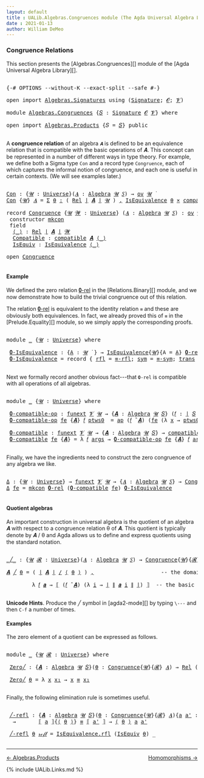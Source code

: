 ```yaml
---
layout: default
title : UALib.Algebras.Congruences module (The Agda Universal Algebra Library)
date : 2021-01-13
author: William DeMeo
---
```


### <a id="congruence-relations">Congruence Relations</a>

This section presents the [Algebras.Congruences][] module of the [Agda Universal Algebra Library][].

<pre class="Agda">

<a id="320" class="Symbol">{-#</a> <a id="324" class="Keyword">OPTIONS</a> <a id="332" class="Pragma">--without-K</a> <a id="344" class="Pragma">--exact-split</a> <a id="358" class="Pragma">--safe</a> <a id="365" class="Symbol">#-}</a>

<a id="370" class="Keyword">open</a> <a id="375" class="Keyword">import</a> <a id="382" href="Algebras.Signatures.html" class="Module">Algebras.Signatures</a> <a id="402" class="Keyword">using</a> <a id="408" class="Symbol">(</a><a id="409" href="Algebras.Signatures.html#1299" class="Function">Signature</a><a id="418" class="Symbol">;</a> <a id="420" href="Prelude.Preliminaries.html#5600" class="Generalizable">𝓞</a><a id="421" class="Symbol">;</a> <a id="423" href="Universes.html#262" class="Generalizable">𝓥</a><a id="424" class="Symbol">)</a>

<a id="427" class="Keyword">module</a> <a id="434" href="Algebras.Congruences.html" class="Module">Algebras.Congruences</a> <a id="455" class="Symbol">{</a><a id="456" href="Algebras.Congruences.html#456" class="Bound">𝑆</a> <a id="458" class="Symbol">:</a> <a id="460" href="Algebras.Signatures.html#1299" class="Function">Signature</a> <a id="470" href="Prelude.Preliminaries.html#5600" class="Generalizable">𝓞</a> <a id="472" href="Universes.html#262" class="Generalizable">𝓥</a><a id="473" class="Symbol">}</a> <a id="475" class="Keyword">where</a>

<a id="482" class="Keyword">open</a> <a id="487" class="Keyword">import</a> <a id="494" href="Algebras.Products.html" class="Module">Algebras.Products</a> <a id="512" class="Symbol">{</a><a id="513" class="Argument">𝑆</a> <a id="515" class="Symbol">=</a> <a id="517" href="Algebras.Congruences.html#456" class="Bound">𝑆</a><a id="518" class="Symbol">}</a> <a id="520" class="Keyword">public</a>

</pre>

A **congruence relation** of an algebra `𝑨` is defined to be an equivalence relation that is compatible with the basic operations of 𝑨.  This concept can be represented in a number of different ways in type theory.  For example, we define both a Sigma type `Con` and a record type `Congruence`, each of which captures the informal notion of congruence, and each one is useful in certain contexts. (We will see examples later.)

<pre class="Agda">

<a id="Con"></a><a id="982" href="Algebras.Congruences.html#982" class="Function">Con</a> <a id="986" class="Symbol">:</a> <a id="988" class="Symbol">{</a><a id="989" href="Algebras.Congruences.html#989" class="Bound">𝓤</a> <a id="991" class="Symbol">:</a> <a id="993" href="Universes.html#205" class="Function">Universe</a><a id="1001" class="Symbol">}(</a><a id="1003" href="Algebras.Congruences.html#1003" class="Bound">𝑨</a> <a id="1005" class="Symbol">:</a> <a id="1007" href="Algebras.Algebras.html#694" class="Function">Algebra</a> <a id="1015" href="Algebras.Congruences.html#989" class="Bound">𝓤</a> <a id="1017" href="Algebras.Congruences.html#456" class="Bound">𝑆</a><a id="1018" class="Symbol">)</a> <a id="1020" class="Symbol">→</a> <a id="1022" href="Algebras.Products.html#1918" class="Function">ov</a> <a id="1025" href="Algebras.Congruences.html#989" class="Bound">𝓤</a> <a id="1027" href="Universes.html#403" class="Function Operator">̇</a>
<a id="1029" href="Algebras.Congruences.html#982" class="Function">Con</a> <a id="1033" class="Symbol">{</a><a id="1034" href="Algebras.Congruences.html#1034" class="Bound">𝓤</a><a id="1035" class="Symbol">}</a> <a id="1037" href="Algebras.Congruences.html#1037" class="Bound">𝑨</a> <a id="1039" class="Symbol">=</a> <a id="1041" href="MGS-MLTT.html#3074" class="Function">Σ</a> <a id="1043" href="Algebras.Congruences.html#1043" class="Bound">θ</a> <a id="1045" href="MGS-MLTT.html#3074" class="Function">꞉</a> <a id="1047" class="Symbol">(</a> <a id="1049" href="Relations.Discrete.html#7033" class="Function">Rel</a> <a id="1053" href="Prelude.Preliminaries.html#13569" class="Function Operator">∣</a> <a id="1055" href="Algebras.Congruences.html#1037" class="Bound">𝑨</a> <a id="1057" href="Prelude.Preliminaries.html#13569" class="Function Operator">∣</a> <a id="1059" href="Algebras.Congruences.html#1034" class="Bound">𝓤</a> <a id="1061" class="Symbol">)</a> <a id="1063" href="MGS-MLTT.html#3074" class="Function">,</a> <a id="1065" href="Relations.Quotients.html#1853" class="Record">IsEquivalence</a> <a id="1079" href="Algebras.Congruences.html#1043" class="Bound">θ</a> <a id="1081" href="MGS-MLTT.html#3515" class="Function Operator">×</a> <a id="1083" href="Algebras.Algebras.html#5907" class="Function">compatible</a> <a id="1094" href="Algebras.Congruences.html#1037" class="Bound">𝑨</a> <a id="1096" href="Algebras.Congruences.html#1043" class="Bound">θ</a>

<a id="1099" class="Keyword">record</a> <a id="Congruence"></a><a id="1106" href="Algebras.Congruences.html#1106" class="Record">Congruence</a> <a id="1117" class="Symbol">{</a><a id="1118" href="Algebras.Congruences.html#1118" class="Bound">𝓤</a> <a id="1120" href="Algebras.Congruences.html#1120" class="Bound">𝓦</a> <a id="1122" class="Symbol">:</a> <a id="1124" href="Universes.html#205" class="Function">Universe</a><a id="1132" class="Symbol">}</a> <a id="1134" class="Symbol">(</a><a id="1135" href="Algebras.Congruences.html#1135" class="Bound">𝑨</a> <a id="1137" class="Symbol">:</a> <a id="1139" href="Algebras.Algebras.html#694" class="Function">Algebra</a> <a id="1147" href="Algebras.Congruences.html#1118" class="Bound">𝓤</a> <a id="1149" href="Algebras.Congruences.html#456" class="Bound">𝑆</a><a id="1150" class="Symbol">)</a> <a id="1152" class="Symbol">:</a> <a id="1154" href="Algebras.Products.html#1918" class="Function">ov</a> <a id="1157" href="Algebras.Congruences.html#1120" class="Bound">𝓦</a> <a id="1159" href="Agda.Primitive.html#636" class="Function Operator">⊔</a> <a id="1161" href="Algebras.Congruences.html#1118" class="Bound">𝓤</a> <a id="1163" href="Universes.html#403" class="Function Operator">̇</a>  <a id="1166" class="Keyword">where</a>
 <a id="1173" class="Keyword">constructor</a> <a id="mkcon"></a><a id="1185" href="Algebras.Congruences.html#1185" class="InductiveConstructor">mkcon</a>
 <a id="1192" class="Keyword">field</a>
  <a id="Congruence.⟨_⟩"></a><a id="1200" href="Algebras.Congruences.html#1200" class="Field Operator">⟨_⟩</a> <a id="1204" class="Symbol">:</a> <a id="1206" href="Relations.Discrete.html#7033" class="Function">Rel</a> <a id="1210" href="Prelude.Preliminaries.html#13569" class="Function Operator">∣</a> <a id="1212" href="Algebras.Congruences.html#1135" class="Bound">𝑨</a> <a id="1214" href="Prelude.Preliminaries.html#13569" class="Function Operator">∣</a> <a id="1216" href="Algebras.Congruences.html#1120" class="Bound">𝓦</a>
  <a id="Congruence.Compatible"></a><a id="1220" href="Algebras.Congruences.html#1220" class="Field">Compatible</a> <a id="1231" class="Symbol">:</a> <a id="1233" href="Algebras.Algebras.html#5907" class="Function">compatible</a> <a id="1244" href="Algebras.Congruences.html#1135" class="Bound">𝑨</a> <a id="1246" href="Algebras.Congruences.html#1200" class="Field Operator">⟨_⟩</a>
  <a id="Congruence.IsEquiv"></a><a id="1252" href="Algebras.Congruences.html#1252" class="Field">IsEquiv</a> <a id="1260" class="Symbol">:</a> <a id="1262" href="Relations.Quotients.html#1853" class="Record">IsEquivalence</a> <a id="1276" href="Algebras.Congruences.html#1200" class="Field Operator">⟨_⟩</a>

<a id="1281" class="Keyword">open</a> <a id="1286" href="Algebras.Congruences.html#1106" class="Module">Congruence</a>

</pre>



#### <a id="example">Example</a>

We defined the zero relation <a href="https://ualib.gitlab.io/Relations.Binary.html#1993">𝟎-rel</a> in the [Relations.Binary][] module, and we now demonstrate how to build the trivial congruence out of this relation.

The relation <a href="https://ualib.gitlab.io/Relations.Binary.html#1993">𝟎-rel</a> is equivalent to the identity relation `≡` and these are obviously both equivalences. In fact, we already proved this of `≡` in the [Prelude.Equality][] module, so we simply apply the corresponding proofs.

<pre class="Agda">

<a id="1869" class="Keyword">module</a> <a id="1876" href="Algebras.Congruences.html#1876" class="Module">_</a> <a id="1878" class="Symbol">{</a><a id="1879" href="Algebras.Congruences.html#1879" class="Bound">𝓤</a> <a id="1881" class="Symbol">:</a> <a id="1883" href="Universes.html#205" class="Function">Universe</a><a id="1891" class="Symbol">}</a> <a id="1893" class="Keyword">where</a>

 <a id="1901" href="Algebras.Congruences.html#1901" class="Function">𝟎-IsEquivalence</a> <a id="1917" class="Symbol">:</a> <a id="1919" class="Symbol">{</a><a id="1920" href="Algebras.Congruences.html#1920" class="Bound">A</a> <a id="1922" class="Symbol">:</a> <a id="1924" href="Algebras.Congruences.html#1879" class="Bound">𝓤</a> <a id="1926" href="Universes.html#403" class="Function Operator">̇</a> <a id="1928" class="Symbol">}</a> <a id="1930" class="Symbol">→</a> <a id="1932" href="Relations.Quotients.html#1853" class="Record">IsEquivalence</a><a id="1945" class="Symbol">{</a><a id="1946" href="Algebras.Congruences.html#1879" class="Bound">𝓤</a><a id="1947" class="Symbol">}{</a><a id="1949" class="Argument">A</a> <a id="1951" class="Symbol">=</a> <a id="1953" href="Algebras.Congruences.html#1920" class="Bound">A</a><a id="1954" class="Symbol">}</a> <a id="1956" href="Relations.Discrete.html#7562" class="Function">𝟎-rel</a>
 <a id="1963" href="Algebras.Congruences.html#1901" class="Function">𝟎-IsEquivalence</a> <a id="1979" class="Symbol">=</a> <a id="1981" class="Keyword">record</a> <a id="1988" class="Symbol">{</a> <a id="1990" href="Relations.Quotients.html#1921" class="Field">rfl</a> <a id="1994" class="Symbol">=</a> <a id="1996" href="Prelude.Equality.html#1711" class="Function">≡-rfl</a><a id="2001" class="Symbol">;</a> <a id="2003" href="Relations.Quotients.html#1946" class="Field">sym</a> <a id="2007" class="Symbol">=</a> <a id="2009" href="Prelude.Equality.html#1753" class="Function">≡-sym</a><a id="2014" class="Symbol">;</a> <a id="2016" href="Relations.Quotients.html#1971" class="Field">trans</a> <a id="2022" class="Symbol">=</a> <a id="2024" href="Prelude.Equality.html#1812" class="Function">≡-trans</a> <a id="2032" class="Symbol">}</a>

</pre>

Next we formally record another obvious fact---that `𝟎-rel` is compatible with all operations of all algebras.

<pre class="Agda">

<a id="2173" class="Keyword">module</a> <a id="2180" href="Algebras.Congruences.html#2180" class="Module">_</a> <a id="2182" class="Symbol">{</a><a id="2183" href="Algebras.Congruences.html#2183" class="Bound">𝓤</a> <a id="2185" class="Symbol">:</a> <a id="2187" href="Universes.html#205" class="Function">Universe</a><a id="2195" class="Symbol">}</a> <a id="2197" class="Keyword">where</a>

 <a id="2205" href="Algebras.Congruences.html#2205" class="Function">𝟎-compatible-op</a> <a id="2221" class="Symbol">:</a> <a id="2223" href="MGS-FunExt-from-Univalence.html#393" class="Function">funext</a> <a id="2230" href="Algebras.Congruences.html#472" class="Bound">𝓥</a> <a id="2232" href="Algebras.Congruences.html#2183" class="Bound">𝓤</a> <a id="2234" class="Symbol">→</a> <a id="2236" class="Symbol">{</a><a id="2237" href="Algebras.Congruences.html#2237" class="Bound">𝑨</a> <a id="2239" class="Symbol">:</a> <a id="2241" href="Algebras.Algebras.html#694" class="Function">Algebra</a> <a id="2249" href="Algebras.Congruences.html#2183" class="Bound">𝓤</a> <a id="2251" href="Algebras.Congruences.html#456" class="Bound">𝑆</a><a id="2252" class="Symbol">}</a> <a id="2254" class="Symbol">(</a><a id="2255" href="Algebras.Congruences.html#2255" class="Bound">𝑓</a> <a id="2257" class="Symbol">:</a> <a id="2259" href="Prelude.Preliminaries.html#13569" class="Function Operator">∣</a> <a id="2261" href="Algebras.Congruences.html#456" class="Bound">𝑆</a> <a id="2263" href="Prelude.Preliminaries.html#13569" class="Function Operator">∣</a><a id="2264" class="Symbol">)</a> <a id="2266" class="Symbol">→</a> <a id="2268" href="Relations.Discrete.html#9374" class="Function">compatible-fun</a> <a id="2283" class="Symbol">(</a><a id="2284" href="Algebras.Congruences.html#2255" class="Bound">𝑓</a> <a id="2286" href="Algebras.Algebras.html#2997" class="Function Operator">̂</a> <a id="2288" href="Algebras.Congruences.html#2237" class="Bound">𝑨</a><a id="2289" class="Symbol">)</a> <a id="2291" href="Relations.Discrete.html#7562" class="Function">𝟎-rel</a>
 <a id="2298" href="Algebras.Congruences.html#2205" class="Function">𝟎-compatible-op</a> <a id="2314" href="Algebras.Congruences.html#2314" class="Bound">fe</a> <a id="2317" class="Symbol">{</a><a id="2318" href="Algebras.Congruences.html#2318" class="Bound">𝑨</a><a id="2319" class="Symbol">}</a> <a id="2321" href="Algebras.Congruences.html#2321" class="Bound">𝑓</a> <a id="2323" href="Algebras.Congruences.html#2323" class="Bound">ptws0</a>  <a id="2330" class="Symbol">=</a> <a id="2332" href="MGS-MLTT.html#6613" class="Function">ap</a> <a id="2335" class="Symbol">(</a><a id="2336" href="Algebras.Congruences.html#2321" class="Bound">𝑓</a> <a id="2338" href="Algebras.Algebras.html#2997" class="Function Operator">̂</a> <a id="2340" href="Algebras.Congruences.html#2318" class="Bound">𝑨</a><a id="2341" class="Symbol">)</a> <a id="2343" class="Symbol">(</a><a id="2344" href="Algebras.Congruences.html#2314" class="Bound">fe</a> <a id="2347" class="Symbol">(λ</a> <a id="2350" href="Algebras.Congruences.html#2350" class="Bound">x</a> <a id="2352" class="Symbol">→</a> <a id="2354" href="Algebras.Congruences.html#2323" class="Bound">ptws0</a> <a id="2360" href="Algebras.Congruences.html#2350" class="Bound">x</a><a id="2361" class="Symbol">))</a>

 <a id="2366" href="Algebras.Congruences.html#2366" class="Function">𝟎-compatible</a> <a id="2379" class="Symbol">:</a> <a id="2381" href="MGS-FunExt-from-Univalence.html#393" class="Function">funext</a> <a id="2388" href="Algebras.Congruences.html#472" class="Bound">𝓥</a> <a id="2390" href="Algebras.Congruences.html#2183" class="Bound">𝓤</a> <a id="2392" class="Symbol">→</a> <a id="2394" class="Symbol">{</a><a id="2395" href="Algebras.Congruences.html#2395" class="Bound">𝑨</a> <a id="2397" class="Symbol">:</a> <a id="2399" href="Algebras.Algebras.html#694" class="Function">Algebra</a> <a id="2407" href="Algebras.Congruences.html#2183" class="Bound">𝓤</a> <a id="2409" href="Algebras.Congruences.html#456" class="Bound">𝑆</a><a id="2410" class="Symbol">}</a> <a id="2412" class="Symbol">→</a> <a id="2414" href="Algebras.Algebras.html#5907" class="Function">compatible</a> <a id="2425" href="Algebras.Congruences.html#2395" class="Bound">𝑨</a> <a id="2427" href="Relations.Discrete.html#7562" class="Function">𝟎-rel</a>
 <a id="2434" href="Algebras.Congruences.html#2366" class="Function">𝟎-compatible</a> <a id="2447" href="Algebras.Congruences.html#2447" class="Bound">fe</a> <a id="2450" class="Symbol">{</a><a id="2451" href="Algebras.Congruences.html#2451" class="Bound">𝑨</a><a id="2452" class="Symbol">}</a> <a id="2454" class="Symbol">=</a> <a id="2456" class="Symbol">λ</a> <a id="2458" href="Algebras.Congruences.html#2458" class="Bound">𝑓</a> <a id="2460" href="Algebras.Congruences.html#2460" class="Bound">args</a> <a id="2465" class="Symbol">→</a> <a id="2467" href="Algebras.Congruences.html#2205" class="Function">𝟎-compatible-op</a> <a id="2483" href="Algebras.Congruences.html#2447" class="Bound">fe</a> <a id="2486" class="Symbol">{</a><a id="2487" href="Algebras.Congruences.html#2451" class="Bound">𝑨</a><a id="2488" class="Symbol">}</a> <a id="2490" href="Algebras.Congruences.html#2458" class="Bound">𝑓</a> <a id="2492" href="Algebras.Congruences.html#2460" class="Bound">args</a>

</pre>

Finally, we have the ingredients need to construct the zero congruence of any algebra we like.

<pre class="Agda">

<a id="Δ"></a><a id="2620" href="Algebras.Congruences.html#2620" class="Function">Δ</a> <a id="2622" class="Symbol">:</a> <a id="2624" class="Symbol">{</a><a id="2625" href="Algebras.Congruences.html#2625" class="Bound">𝓤</a> <a id="2627" class="Symbol">:</a> <a id="2629" href="Universes.html#205" class="Function">Universe</a><a id="2637" class="Symbol">}</a> <a id="2639" class="Symbol">→</a> <a id="2641" href="MGS-FunExt-from-Univalence.html#393" class="Function">funext</a> <a id="2648" href="Algebras.Congruences.html#472" class="Bound">𝓥</a> <a id="2650" href="Algebras.Congruences.html#2625" class="Bound">𝓤</a> <a id="2652" class="Symbol">→</a> <a id="2654" class="Symbol">{</a><a id="2655" href="Algebras.Congruences.html#2655" class="Bound">𝑨</a> <a id="2657" class="Symbol">:</a> <a id="2659" href="Algebras.Algebras.html#694" class="Function">Algebra</a> <a id="2667" href="Algebras.Congruences.html#2625" class="Bound">𝓤</a> <a id="2669" href="Algebras.Congruences.html#456" class="Bound">𝑆</a><a id="2670" class="Symbol">}</a> <a id="2672" class="Symbol">→</a> <a id="2674" href="Algebras.Congruences.html#1106" class="Record">Congruence</a> <a id="2685" href="Algebras.Congruences.html#2655" class="Bound">𝑨</a>
<a id="2687" href="Algebras.Congruences.html#2620" class="Function">Δ</a> <a id="2689" href="Algebras.Congruences.html#2689" class="Bound">fe</a> <a id="2692" class="Symbol">=</a> <a id="2694" href="Algebras.Congruences.html#1185" class="InductiveConstructor">mkcon</a> <a id="2700" href="Relations.Discrete.html#7562" class="Function">𝟎-rel</a> <a id="2706" class="Symbol">(</a><a id="2707" href="Algebras.Congruences.html#2366" class="Function">𝟎-compatible</a> <a id="2720" href="Algebras.Congruences.html#2689" class="Bound">fe</a><a id="2722" class="Symbol">)</a> <a id="2724" href="Algebras.Congruences.html#1901" class="Function">𝟎-IsEquivalence</a>

</pre>




#### <a id="quotient-algebras">Quotient algebras</a>

An important construction in universal algebra is the quotient of an algebra 𝑨 with respect to a congruence relation θ of 𝑨.  This quotient is typically denote by 𝑨 / θ and Agda allows us to define and express quotients using the standard notation.

<pre class="Agda">

<a id="_╱_"></a><a id="3074" href="Algebras.Congruences.html#3074" class="Function Operator">_╱_</a> <a id="3078" class="Symbol">:</a> <a id="3080" class="Symbol">{</a><a id="3081" href="Algebras.Congruences.html#3081" class="Bound">𝓤</a> <a id="3083" href="Algebras.Congruences.html#3083" class="Bound">𝓡</a> <a id="3085" class="Symbol">:</a> <a id="3087" href="Universes.html#205" class="Function">Universe</a><a id="3095" class="Symbol">}(</a><a id="3097" href="Algebras.Congruences.html#3097" class="Bound">𝑨</a> <a id="3099" class="Symbol">:</a> <a id="3101" href="Algebras.Algebras.html#694" class="Function">Algebra</a> <a id="3109" href="Algebras.Congruences.html#3081" class="Bound">𝓤</a> <a id="3111" href="Algebras.Congruences.html#456" class="Bound">𝑆</a><a id="3112" class="Symbol">)</a> <a id="3114" class="Symbol">→</a> <a id="3116" href="Algebras.Congruences.html#1106" class="Record">Congruence</a><a id="3126" class="Symbol">{</a><a id="3127" href="Algebras.Congruences.html#3081" class="Bound">𝓤</a><a id="3128" class="Symbol">}{</a><a id="3130" href="Algebras.Congruences.html#3083" class="Bound">𝓡</a><a id="3131" class="Symbol">}</a> <a id="3133" href="Algebras.Congruences.html#3097" class="Bound">𝑨</a> <a id="3135" class="Symbol">→</a> <a id="3137" href="Algebras.Algebras.html#694" class="Function">Algebra</a> <a id="3145" class="Symbol">(</a><a id="3146" href="Algebras.Congruences.html#3081" class="Bound">𝓤</a> <a id="3148" href="Agda.Primitive.html#636" class="Function Operator">⊔</a> <a id="3150" href="Algebras.Congruences.html#3083" class="Bound">𝓡</a> <a id="3152" href="Universes.html#181" class="Function Operator">⁺</a><a id="3153" class="Symbol">)</a> <a id="3155" href="Algebras.Congruences.html#456" class="Bound">𝑆</a>

<a id="3158" href="Algebras.Congruences.html#3158" class="Bound">𝑨</a> <a id="3160" href="Algebras.Congruences.html#3074" class="Function Operator">╱</a> <a id="3162" href="Algebras.Congruences.html#3162" class="Bound">θ</a> <a id="3164" class="Symbol">=</a> <a id="3166" class="Symbol">(</a> <a id="3168" href="Prelude.Preliminaries.html#13569" class="Function Operator">∣</a> <a id="3170" href="Algebras.Congruences.html#3158" class="Bound">𝑨</a> <a id="3172" href="Prelude.Preliminaries.html#13569" class="Function Operator">∣</a> <a id="3174" href="Relations.Quotients.html#3591" class="Function Operator">/</a> <a id="3176" href="Algebras.Congruences.html#1200" class="Field Operator">⟨</a> <a id="3178" href="Algebras.Congruences.html#3162" class="Bound">θ</a> <a id="3180" href="Algebras.Congruences.html#1200" class="Field Operator">⟩</a> <a id="3182" class="Symbol">)</a> <a id="3184" href="MGS-MLTT.html#2929" class="InductiveConstructor Operator">,</a>                     <a id="3206" class="Comment">-- the domain of the quotient algebra</a>

        <a id="3253" class="Symbol">λ</a> <a id="3255" href="Algebras.Congruences.html#3255" class="Bound">𝑓</a> <a id="3257" href="Algebras.Congruences.html#3257" class="Bound">𝒂</a> <a id="3259" class="Symbol">→</a> <a id="3261" href="Relations.Quotients.html#3803" class="Function Operator">⟦</a> <a id="3263" class="Symbol">(</a><a id="3264" href="Algebras.Congruences.html#3255" class="Bound">𝑓</a> <a id="3266" href="Algebras.Algebras.html#2997" class="Function Operator">̂</a> <a id="3268" href="Algebras.Congruences.html#3158" class="Bound">𝑨</a><a id="3269" class="Symbol">)</a> <a id="3271" class="Symbol">(λ</a> <a id="3274" href="Algebras.Congruences.html#3274" class="Bound">i</a> <a id="3276" class="Symbol">→</a> <a id="3278" href="Prelude.Preliminaries.html#13569" class="Function Operator">∣</a> <a id="3280" href="Prelude.Preliminaries.html#13647" class="Function Operator">∥</a> <a id="3282" href="Algebras.Congruences.html#3257" class="Bound">𝒂</a> <a id="3284" href="Algebras.Congruences.html#3274" class="Bound">i</a> <a id="3286" href="Prelude.Preliminaries.html#13647" class="Function Operator">∥</a> <a id="3288" href="Prelude.Preliminaries.html#13569" class="Function Operator">∣</a><a id="3289" class="Symbol">)</a> <a id="3291" href="Relations.Quotients.html#3803" class="Function Operator">⟧</a>  <a id="3294" class="Comment">-- the basic operations of the quotient algebra</a>

</pre>

**Unicode Hints**. Produce the ╱ symbol in [agda2-mode][] by typing `\---` and then `C-f` a number of times.

#### <a id="examples">Examples</a>

The zero element of a quotient can be expressed as follows.

<pre class="Agda">

<a id="3576" class="Keyword">module</a> <a id="3583" href="Algebras.Congruences.html#3583" class="Module">_</a> <a id="3585" class="Symbol">{</a><a id="3586" href="Algebras.Congruences.html#3586" class="Bound">𝓤</a> <a id="3588" href="Algebras.Congruences.html#3588" class="Bound">𝓡</a> <a id="3590" class="Symbol">:</a> <a id="3592" href="Universes.html#205" class="Function">Universe</a><a id="3600" class="Symbol">}</a> <a id="3602" class="Keyword">where</a>

 <a id="3610" href="Algebras.Congruences.html#3610" class="Function">Zero╱</a> <a id="3616" class="Symbol">:</a> <a id="3618" class="Symbol">{</a><a id="3619" href="Algebras.Congruences.html#3619" class="Bound">𝑨</a> <a id="3621" class="Symbol">:</a> <a id="3623" href="Algebras.Algebras.html#694" class="Function">Algebra</a> <a id="3631" href="Algebras.Congruences.html#3586" class="Bound">𝓤</a> <a id="3633" href="Algebras.Congruences.html#456" class="Bound">𝑆</a><a id="3634" class="Symbol">}(</a><a id="3636" href="Algebras.Congruences.html#3636" class="Bound">θ</a> <a id="3638" class="Symbol">:</a> <a id="3640" href="Algebras.Congruences.html#1106" class="Record">Congruence</a><a id="3650" class="Symbol">{</a><a id="3651" href="Algebras.Congruences.html#3586" class="Bound">𝓤</a><a id="3652" class="Symbol">}{</a><a id="3654" href="Algebras.Congruences.html#3588" class="Bound">𝓡</a><a id="3655" class="Symbol">}</a> <a id="3657" href="Algebras.Congruences.html#3619" class="Bound">𝑨</a><a id="3658" class="Symbol">)</a> <a id="3660" class="Symbol">→</a> <a id="3662" href="Relations.Discrete.html#7033" class="Function">Rel</a> <a id="3666" class="Symbol">(</a><a id="3667" href="Prelude.Preliminaries.html#13569" class="Function Operator">∣</a> <a id="3669" href="Algebras.Congruences.html#3619" class="Bound">𝑨</a> <a id="3671" href="Prelude.Preliminaries.html#13569" class="Function Operator">∣</a> <a id="3673" href="Relations.Quotients.html#3591" class="Function Operator">/</a> <a id="3675" href="Algebras.Congruences.html#1200" class="Field Operator">⟨</a> <a id="3677" href="Algebras.Congruences.html#3636" class="Bound">θ</a> <a id="3679" href="Algebras.Congruences.html#1200" class="Field Operator">⟩</a><a id="3680" class="Symbol">)(</a><a id="3682" href="Algebras.Congruences.html#3586" class="Bound">𝓤</a> <a id="3684" href="Agda.Primitive.html#636" class="Function Operator">⊔</a> <a id="3686" href="Algebras.Congruences.html#3588" class="Bound">𝓡</a> <a id="3688" href="Universes.html#181" class="Function Operator">⁺</a><a id="3689" class="Symbol">)</a>

 <a id="3693" href="Algebras.Congruences.html#3610" class="Function">Zero╱</a> <a id="3699" href="Algebras.Congruences.html#3699" class="Bound">θ</a> <a id="3701" class="Symbol">=</a> <a id="3703" class="Symbol">λ</a> <a id="3705" href="Algebras.Congruences.html#3705" class="Bound">x</a> <a id="3707" href="Algebras.Congruences.html#3707" class="Bound">x₁</a> <a id="3710" class="Symbol">→</a> <a id="3712" href="Algebras.Congruences.html#3705" class="Bound">x</a> <a id="3714" href="Prelude.Equality.html#1610" class="Datatype Operator">≡</a> <a id="3716" href="Algebras.Congruences.html#3707" class="Bound">x₁</a>

</pre>

Finally, the following elimination rule is sometimes useful.

<pre class="Agda">

 <a id="3809" href="Algebras.Congruences.html#3809" class="Function">╱-refl</a> <a id="3816" class="Symbol">:</a> <a id="3818" class="Symbol">{</a><a id="3819" href="Algebras.Congruences.html#3819" class="Bound">𝑨</a> <a id="3821" class="Symbol">:</a> <a id="3823" href="Algebras.Algebras.html#694" class="Function">Algebra</a> <a id="3831" href="Algebras.Congruences.html#3586" class="Bound">𝓤</a> <a id="3833" href="Algebras.Congruences.html#456" class="Bound">𝑆</a><a id="3834" class="Symbol">}(</a><a id="3836" href="Algebras.Congruences.html#3836" class="Bound">θ</a> <a id="3838" class="Symbol">:</a> <a id="3840" href="Algebras.Congruences.html#1106" class="Record">Congruence</a><a id="3850" class="Symbol">{</a><a id="3851" href="Algebras.Congruences.html#3586" class="Bound">𝓤</a><a id="3852" class="Symbol">}{</a><a id="3854" href="Algebras.Congruences.html#3588" class="Bound">𝓡</a><a id="3855" class="Symbol">}</a> <a id="3857" href="Algebras.Congruences.html#3819" class="Bound">𝑨</a><a id="3858" class="Symbol">){</a><a id="3860" href="Algebras.Congruences.html#3860" class="Bound">a</a> <a id="3862" href="Algebras.Congruences.html#3862" class="Bound">a&#39;</a> <a id="3865" class="Symbol">:</a> <a id="3867" href="Prelude.Preliminaries.html#13569" class="Function Operator">∣</a> <a id="3869" href="Algebras.Congruences.html#3819" class="Bound">𝑨</a> <a id="3871" href="Prelude.Preliminaries.html#13569" class="Function Operator">∣</a><a id="3872" class="Symbol">}</a>
  <a id="3876" class="Symbol">→</a>       <a id="3884" href="Relations.Quotients.html#3803" class="Function Operator">⟦</a> <a id="3886" href="Algebras.Congruences.html#3860" class="Bound">a</a> <a id="3888" href="Relations.Quotients.html#3803" class="Function Operator">⟧</a><a id="3889" class="Symbol">{</a><a id="3890" href="Algebras.Congruences.html#1200" class="Field Operator">⟨</a> <a id="3892" href="Algebras.Congruences.html#3836" class="Bound">θ</a> <a id="3894" href="Algebras.Congruences.html#1200" class="Field Operator">⟩</a><a id="3895" class="Symbol">}</a> <a id="3897" href="Prelude.Equality.html#1610" class="Datatype Operator">≡</a> <a id="3899" href="Relations.Quotients.html#3803" class="Function Operator">⟦</a> <a id="3901" href="Algebras.Congruences.html#3862" class="Bound">a&#39;</a> <a id="3904" href="Relations.Quotients.html#3803" class="Function Operator">⟧</a> <a id="3906" class="Symbol">→</a> <a id="3908" href="Algebras.Congruences.html#1200" class="Field Operator">⟨</a> <a id="3910" href="Algebras.Congruences.html#3836" class="Bound">θ</a> <a id="3912" href="Algebras.Congruences.html#1200" class="Field Operator">⟩</a> <a id="3914" href="Algebras.Congruences.html#3860" class="Bound">a</a> <a id="3916" href="Algebras.Congruences.html#3862" class="Bound">a&#39;</a>

 <a id="3921" href="Algebras.Congruences.html#3809" class="Function">╱-refl</a> <a id="3928" href="Algebras.Congruences.html#3928" class="Bound">θ</a> <a id="3930" href="Prelude.Equality.html#1624" class="InductiveConstructor">𝓇ℯ𝒻𝓁</a> <a id="3935" class="Symbol">=</a> <a id="3937" href="Relations.Quotients.html#1921" class="Field">IsEquivalence.rfl</a> <a id="3955" class="Symbol">(</a><a id="3956" href="Algebras.Congruences.html#1252" class="Field">IsEquiv</a> <a id="3964" href="Algebras.Congruences.html#3928" class="Bound">θ</a><a id="3965" class="Symbol">)</a> <a id="3967" class="Symbol">_</a>

</pre>

--------------------------------------

[← Algebras.Products](Algebras.Products.html)
<span style="float:right;">[Homomorphisms →](Homomorphisms.html)</span>

{% include UALib.Links.md %}
